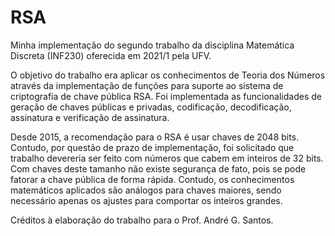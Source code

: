 # RSA

Minha implementação do segundo trabalho da disciplina Matemática Discreta (INF230) oferecida em 2021/1 pela UFV. 

O objetivo do trabalho era aplicar os conhecimentos de Teoria dos Números através da implementação de funções para suporte ao sistema de criptografia de chave pública RSA. Foi implementada as funcionalidades de geração de chaves públicas e privadas, codificação, decodificação, assinatura e verificação de assinatura. 

Desde 2015, a recomendação para o RSA é usar chaves de 2048 bits. Contudo, por questão de prazo de implementação, foi solicitado que trabalho devereria ser feito com números que cabem em inteiros de 32 bits. Com chaves deste tamanho não existe segurança de fato, pois se pode fatorar a chave pública de forma rápida. Contudo, os conhecimentos matemáticos aplicados são análogos para chaves maiores, sendo necessário apenas os ajustes para comportar os inteiros grandes.

Créditos à elaboração do trabalho para o Prof. André G. Santos.
